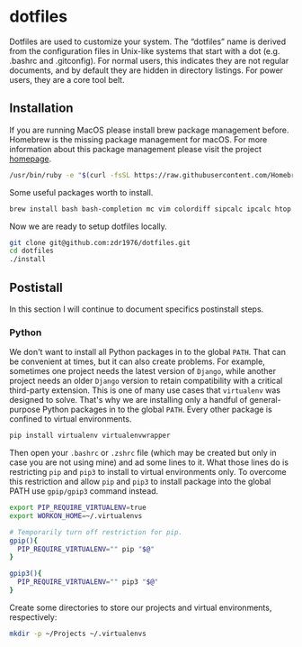 # dotfiles

Dotfiles are used to customize your system. The “dotfiles” name is derived
from the configuration files in Unix-like systems that start with a dot
(e.g. .bashrc and .gitconfig). For normal users, this indicates they are not
regular documents, and by default they are hidden in directory listings.
For power users, they are a core tool belt.

## Installation

If you are running MacOS please install brew package management before. Homebrew
is the missing package management for macOS. For more information about this
package management please visit the project [homepage](http://brew.sh/).

```bash
/usr/bin/ruby -e "$(curl -fsSL https://raw.githubusercontent.com/Homebrew/install/master/install)"
```

Some useful packages worth to install.
```bash
brew install bash bash-completion mc vim colordiff sipcalc ipcalc htop ssh-copy-id wget python python3 cloc golang cmake
```

Now we are ready to setup dotfiles locally.

```bash
git clone git@github.com:zdr1976/dotfiles.git
cd dotfiles
./install
```

## Postistall
In this section I will continue to document specifics postinstall steps.

### Python
We don't want to install all Python packages in to the global `PATH`. That can be convenient
at times, but it can also create problems. For example, sometimes one project needs the
latest version of `Django`, while another project needs an older `Django` version to retain
compatibility with a critical third-party extension. This is one of many use cases that
`virtualenv` was designed to solve. That's why we are installing only a handful of
general-purpose Python packages in to the global `PATH`. Every other package is confined
to virtual environments.
```bash
pip install virtualenv virtualenvwrapper
```

Then open your `.bashrc` or `.zshrc` file (which may be created but only
in case you are not using mine) and ad some lines to it. What those lines do is
restricting `pip` and `pip3` to install to virtual environments only.
To overcome this restriction and allow `pip` and `pip3`
to install package into the global PATH use `gpip/gpip3` command instead.
```bash
export PIP_REQUIRE_VIRTUALENV=true
export WORKON_HOME=~/.virtualenvs

# Temporarily turn off restriction for pip.
gpip(){
  PIP_REQUIRE_VIRTUALENV="" pip "$@"
}

gpip3(){
  PIP_REQUIRE_VIRTUALENV="" pip3 "$@"
}
```

Create some directories to store our projects and virtual environments, respectively:
```bash
mkdir -p ~/Projects ~/.virtualenvs
```

